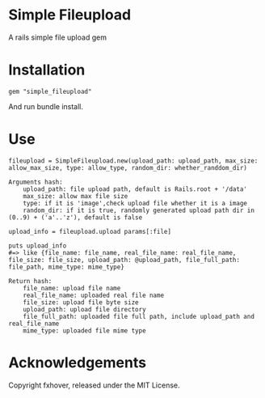 Simple Fileupload
======

A rails simple file upload gem

Installation
============

    gem "simple_fileupload"

And run bundle install. 

Use
====
    fileupload = SimpleFileupload.new(upload_path: upload_path, max_size: allow_max_size, type: allow_type, random_dir: whether_randdom_dir)

    Arguments hash:
        upload_path: file upload path, default is Rails.root + '/data'
        max_size: allow max file size
        type: if it is 'image',check upload file whether it is a image
        random_dir: if it is true, randomly generated upload path dir in (0..9) + ('a'..'z'), default is false

    upload_info = fileupload.upload params[:file]

    puts upload_info
    #=> like {file_name: file_name, real_file_name: real_file_name, file_size: file_size, upload_path: @upload_path, file_full_path: file_path, mime_type: mime_type}

    Return hash:
        file_name: upload file name
        real_file_name: uploaded real file name
        file_size: upload file byte size
        upload_path: upload file directory
        file_full_path: uploaded file full path, include upload_path and real_file_name
        mime_type: uploaded file mime type
Acknowledgements
================
Copyright fxhover, released under the MIT License.

